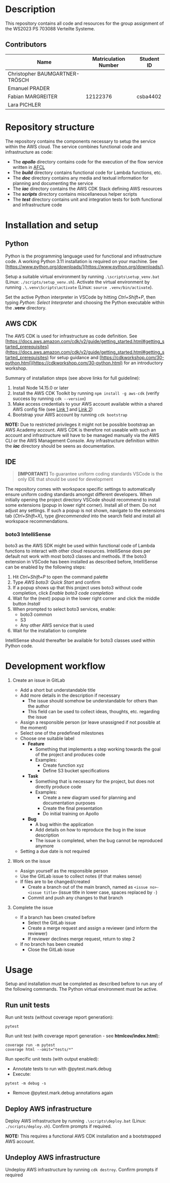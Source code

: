 # Description

This repository contains all code and resources for the group assignment of the WS2023 PS 703088 Verteilte Systeme.

## Contributors
| Name | Matriculation Number | Student ID |
|---|---|---|
| Christopher BAUMGARTNER-TRÖSCH | | |
| Emanuel PRADER | | |
| Fabian MARGREITER | 12122376 | csba4402 |
| Lara PICHLER | | |

# Repository structure

The repository contains the components necessary to setup the service within the AWS cloud. The service combines functional code and infrastructure as code:

- The ***apollo*** directory contains code for the execution of the flow service written in [AFCL](https://apollowf.github.io/)
- The ***build*** directory contains functional code for Lambda functions, etc.
- The ***doc*** directory contains any media and textual information for planning and documenting the service
- The ***iac*** directory contains the AWS CDK Stack defining AWS resources
- The ***scripts*** directory contains miscellaneous helper scripts
- The ***test*** directory contains unit and integration tests for both functional and infrastructure code

# Installation and setup

## Python

Python is the programming language used for functional and infrastructure code. A working Python 3.11 installation is required on your machine. See [https://www.python.org/downloads/](https://www.python.org/downloads/).

Setup a suitable virtual environment by running `.\scripts\setup_venv.bat` (Linux: `./scripts/setup_venv.sh`). Activate the virtual environment by running `.\.venv\Scripts\activate` (Linux: `source .venv/bin/activate`).

Set the active Python interpreter in VSCode by hitting _Ctrl+Shift+P_, then typing _Python: Select Interpreter_ and choosing the Python executable within the **.venv** directory.

## AWS CDK

The AWS CDK is used for infrastructure as code definition. See [https://docs.aws.amazon.com/cdk/v2/guide/getting_started.html#getting_started_prerequisites](https://docs.aws.amazon.com/cdk/v2/guide/getting_started.html#getting_started_prerequisites) for setup guidance and [https://cdkworkshop.com/30-python.html](https://cdkworkshop.com/30-python.html) for an introductory workshop.

Summary of installation steps (see above links for full guideline):

1. Install Node 14.15.0 or later
2. Install the AWS CDK Toolkit by running `npm install -g aws-cdk` (verify success by running `cdk --version`)
3. Make access credentials to your AWS account available within a shared AWS config file (see [Link 1](https://docs.aws.amazon.com/sdkref/latest/guide/file-format.html) and [Link 2](https://docs.aws.amazon.com/sdkref/latest/guide/file-location.html))
4. Bootstrap your AWS account by running `cdk bootstrap`

**NOTE:** Due to restricted privileges it might not be possible bootstrap an AWS Academy account. AWS CDK is therefore not useable with such an account and infrastructure will have to be managed manually via the AWS CLI or the AWS Management Console. Any infrastructure definition within the ***iac*** directory should be seens as documentation.

## IDE

> **[IMPORTANT]** To guarantee uniform coding standards VSCode is the only IDE that should be used for development

The repository comes with workspace specific settings to automatically ensure uniform coding standards amongst different developers. When initially opening the project directory VSCode should recommend to install some extensions (popup in lower right corner). Install all of them. Do not adjust any settings. If such a popup is not shown, navigate to the extensions tab (_Ctrl+Shift+X_), type _@recommended_ into the search field and install all workspace recommendations.

### boto3 IntelliSense

boto3 as the AWS SDK might be used within functional code of Lambda functions to interact with other cloud resources. IntelliSense does per default not work with most boto3 classes and methods. If the boto3 extension in VSCode has been installed as described before, IntelliSense can be enabled by the following steps:

1. Hit _Ctrl+Shift+P_ to open the command palette
2. Type _AWS boto3: Quick Start_ and confirm
3. If a popup shows up that this project uses boto3 without code completion, click _Enable boto3 code completion_
4. Wait for the (next) popup in the lower right corner and click the middle button _Install_
5. When prompted to select boto3 services, enable:
    - boto3 common
    - S3
    - Any other AWS service that is used
6. Wait for the installation to complete

IntelliSense should thereafter be available for boto3 classes used within Python code.

# Development workflow

1. Create an issue in GitLab
    - Add a short but understandable title
    - Add more details in the description if necessary
        - The issue should somehow be understandable for others than the author
        - This field can be used to collect ideas, thoughts, etc. regarding the issue
    - Assign a responsible person (or leave unassigned if not possible at the moment)
    - Select one of the predefined milestones
    - Choose one suitable label
        - **Feature**
            - Something that implements a step working towards the goal of the project and produces code
            - Examples:
                - Create function xyz
                - Define S3 bucket specifications 
        - **Task**
            - Something that is necessary for the project, but does not directly produce code
            - Examples:
                - Create a new diagram used for planning and documentation purposes
                - Create the final presentation
                - Do initial training on Apollo
        - **Bug**
            - A bug within the application
            - Add details on how to reproduce the bug in the issue description
            - The issue is completed, when the bug cannot be reproduced anymore
    - Setting a due date is not required

2. Work on the issue
    - Assign yourself as the responsible person
    - Use the GitLab issue to collect notes (if that makes sense)
    - If files are to be changed/created
        - Create a branch out of the main branch, named as `<issue no>-<issue title>` (issue title in lower case, spaces replaced by `-`)
        - Commit and push any changes to that branch

3. Complete the issue
    - If a branch has been created before
        - Select the GitLab issue
        - Create a merge request and assign a reviewer (and inform the reviewer)
        - If reviewer declines merge request, return to step 2
    - If no branch has been created
        - Close the GitLab issue

# Usage

Setup and installation must be completed as described before to run any of the following commands. The Python virtual environment must be active.

## Run unit tests

Run unit tests (without coverage report generation):

```
pytest
```

Run unit test (with coverage report generation - see **htmlcov/index.html**):

```
coverage run -m pytest
coverage html --omit="tests/*"
```

Run specific unit tests (with output enabled):

- Annotate tests to run with @pytest.mark.debug
- Execute:

```
pytest -m debug -s
```
- Remove @pytest.mark.debug annotations again

## Deploy AWS infrastructure

Deploy AWS infrastructure by running `.\scripts\deploy.bat` (Linux: `./scripts/deploy.sh`). Confirm prompts if required.

**NOTE:** This requires a functional AWS CDK installation and a bootstrapped AWS account.

## Undeploy AWS infrastructure

Undeploy AWS infrastructure by running `cdk destroy`. Confirm prompts if required